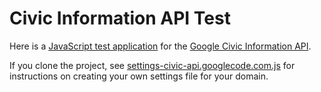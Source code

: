 # Civic Information API Test #

Here is a [JavaScript test application](https://civic-api.googlecode.com/hg/voter-info.html) for the [Google Civic Information API](https://developers.google.com/civic-information/).

If you clone the project, see [settings-civic-api.googlecode.com.js](https://code.google.com/p/civic-api/source/browse/settings-civic-api.googlecode.com.js) for instructions on creating your own settings file for your domain.